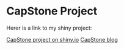 # CapStone Project

Herer is a link to my shiny project:

[CapStone project on shiny.io](https://stevenjongerden.shinyapps.io/carrecommender/)
[CapStone blog](https://blog.nycdatascience.com/student-works/capstone/carrecommender/)

